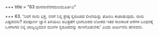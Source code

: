 +++
title = "63 ದಾಸನಾನೆನಗಮಲಮೂರ್ತಿವಿ"

+++
63. 'ನಿನಗೆ ನಾನು ಭಕ್ತ. ನನಗೆ ನಿನ್ನ ಶ್ರೇಷ್ಠ ಸ್ವರೂಪದ ಲೀಲೆಯನ್ನು ತೋರಿಸಿ ಕಾಪಾಡುವುದು. ನಾನು ಎಷ್ಟರವನು? ಪರಿಪೂರ್ಣ ಜ್ಞಾನ ತಿಳಿಯಲು ಪವಿತ್ರತೆಗೆ ಭಂಗಬಾರದ ಲೋಕದ ಇತರ ಸಾಂಸಾರಿಕ ಆಸೆಗಳ ಬಂಧನಕ್ಕೆ ಒಳಗಾಗದ ನಿನ್ನ ಜಾಜ್ವಲ್ಯಮಾನ ಮಂಗಳ ಸ್ವರೂಪವನ್ನು ಕಾಣಗೊಡಬೇಕು' ಎಂದು ಅರ್ಜುನನು ಹೇಳಿದನು.